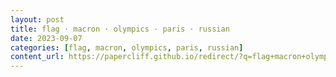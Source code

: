 ```yaml
---
layout: post
title: flag · macron · olympics · paris · russian
date: 2023-09-07
categories: [flag, macron, olympics, paris, russian]
content_url: https://papercliff.github.io/redirect/?q=flag+macron+olympics+paris+russian&tbs=cdr:1,cd_min:9/6/2023,cd_max:9/8/2023
---
```

